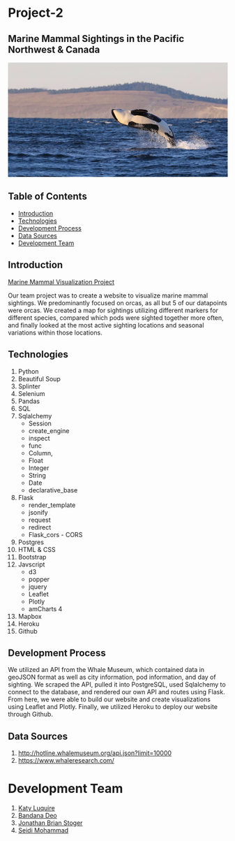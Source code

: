 # Project-2
## Marine Mammal Sightings in the Pacific Northwest & Canada

![K43 Breachl](Images/K43_breach.webp)

## Table of Contents
* [Introduction](#introduction)
* [Technologies](#technologies)
* [Development Process](#development-process)
* [Data Sources](#data-sources)
* [Development Team](#development-team)

## Introduction
[Marine Mammal Visualization Project](https://marine-mammals.herokuapp.com/)

Our team project was to create a website to visualize marine mammal sightings. We predominantly focused on orcas, as all but 5 of our datapoints were orcas. We created a map for sightings utilizing different markers for different species, compared which pods were sighted together more often, and finally looked at the most active sighting locations and seasonal variations within those locations. 

## Technologies
1. Python
2. Beautiful Soup
3. Splinter
4. Selenium
5. Pandas
6. SQL
7. Sqlalchemy
    * Session
    * create_engine
    * inspect
    * func
    * Column, 
    * Float
    * Integer
    * String
    * Date
    * declarative_base
8. Flask 
    * render_template
    * jsonify
    * request
    * redirect
    * Flask_cors - CORS
9. Postgres
10. HTML & CSS
11. Bootstrap
12. Javscript
    * d3
    * popper
    * jquery
    * Leaflet
    * Plotly
    * amCharts 4
13. Mapbox
14. Heroku
15. Github


## Development Process

We utilized an API from the Whale Museum, which contained data in geoJSON format as well as city information, pod information, and day of sighting. We scraped the API, pulled it into PostgreSQL, used Sqlalchemy to connect to the database, and rendered our own API and routes using Flask. From here, we were able to build our website and create visualizations using Leaflet and Plotly. Finally, we utilized Heroku to deploy our website through Github. 


## Data Sources

1. http://hotline.whalemuseum.org/api.json?limit=10000
2. https://www.whaleresearch.com/

# Development Team 
1. [Katy Luquire](https://github.com/CatherineLuquire)
2. [Bandana Deo](https://github.com/deobandana)
3. [Jonathan Brian Stoger](https://github.com/js04237)
4. [Seidi Mohammad](https://github.com/seidiali21)
